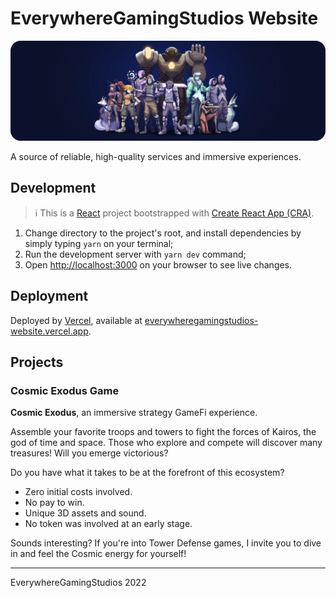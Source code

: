# EverywhereGamingStudios Website

![header](header.webp)

A source of reliable, high-quality services and immersive experiences.

## Development

> :information_source: This is a [React](https://reactjs.org/) project bootstrapped with [Create React App (CRA)](https://create-react-app.dev/docs/getting-started).

1. Change directory to the project's root, and install dependencies by simply typing `yarn` on your terminal;
2. Run the development server with `yarn dev` command;
3. Open [http://localhost:3000](http://localhost:3000) on your browser to see live changes.

## Deployment

Deployed by [Vercel](https://vercel.com/), available at [everywheregamingstudios-website.vercel.app](https://everywheregamingstudios-website.vercel.app/).

## Projects

### Cosmic Exodus Game

**Cosmic Exodus**, an immersive strategy GameFi experience.

Assemble your favorite troops and towers to fight the forces of Kairos,
the god of time and space. Those who explore and compete will discover many treasures!
Will you emerge victorious?

Do you have what it takes to be at the forefront of this ecosystem?

* Zero initial costs involved.
* No pay to win.
* Unique 3D assets and sound.
* No token was involved at an early stage.

Sounds interesting? If you're into Tower Defense games, I invite you to dive in and feel the Cosmic energy for yourself!

---

EverywhereGamingStudios 2022
